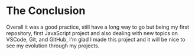 # The Conclusion

Overall it was a good practice, still have a long way to go but being my first repository, first JavaScript project and also dealing with new
topics on VSCode, Git, and GitHub, I'm glad I made this project and it will be nice to see my evolution through my projects.
